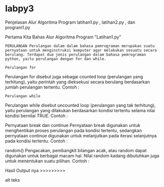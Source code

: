 # labpy3
Penjelasan Alur Algoritma Program latihan1.py , latihan2.py , dan program1.py

Pertama Kita Bahas Alur Algoritma Program "Latihan1.py"




    PERULANGAN Perulangan dalam dalam bahasa pemrograman merupakan suatu pernyataan untuk menginstruksi komputer agar melakukan sesuatu secara berulang. Terdapat dua jenis perulangan dalam bahasa pemrograman python, yaitu perulangan dengan for dan while.

    Perulangan for

Perulangan for disebut juga sebagai counted loop (perulangan yang terhitung), yaitu perintah yang dieksekusi secara berulang berdasarkan jumlah perulangan tertentu. Contoh :




    Perulangan while

Perulangan while disebut uncounted loop (perulangan yang tak terhitung), yaitu perulangan yang dilakukan berdasarkan kondisi tertentu selama nilai kondisi bernilai TRUE. Contoh :



Pernyataan break dan continue Pernyataan break digunakan untuk menghentikan proses perulangan pada kondisi tertentu, sedangkan pernyataan continue digunakan untuk melanjutkan pada iterasi selanjutnya pada kondisi tertentu. Contoh :




random() Pengacakan, pembangkit bilangan acak, atau random dapat digunakan untuk berbagai macam hal. Nilai random kadang dibutuhkan juga untuk menentukan suatu pilihan. Contoh :




Hasil Output nya >>>>>>>>>

alt teks
